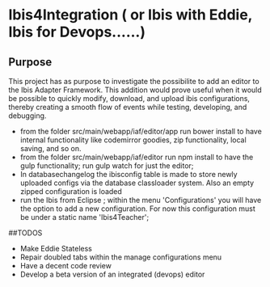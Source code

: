 # Ibis4Integration ( or Ibis with Eddie, Ibis for Devops......)

## Purpose
This project has as purpose to investigate the possibilite to add an editor to the Ibis Adapter Framework. This addition would prove useful when it would be possible to quickly modify, download, and upload ibis configurations, thereby creating a smooth flow of events while testing, developing, and debugging.

* from the folder src/main/webapp/iaf/editor/app run bower install to have internal functionality like codemirror goodies, zip functionality, local saving, and so on.
* from the folder src/main/webapp/iaf/editor run npm install to have the gulp functionality; run gulp watch for just the editor;
* In databasechangelog the ibisconfig table is made to store newly uploaded configs via the database classloader system. Also an empty zipped configuration is loaded
* run the Ibis from Eclipse ; within the menu 'Configurations' you will have the option to add a new configuration. For now this configuration must be under a static name 'Ibis4Teacher';

##TODOS
* Make Eddie Stateless
* Repair doubled tabs within the manage configurations menu
* Have a decent code review
* Develop a beta version of an integrated (devops) editor

